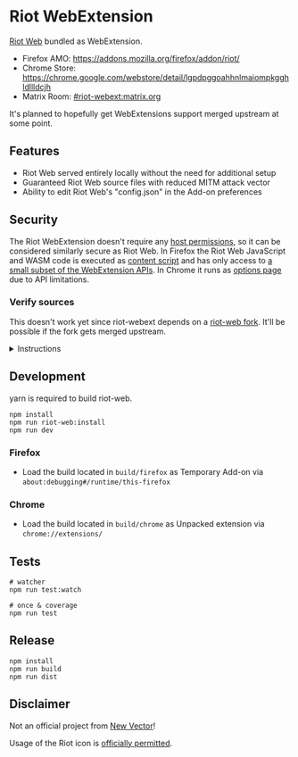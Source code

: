 # Riot WebExtension

[Riot Web](https://github.com/vector-im/riot-web) bundled as WebExtension.

- Firefox AMO: https://addons.mozilla.org/firefox/addon/riot/
- Chrome Store: https://chrome.google.com/webstore/detail/lgpdpggoahhnlmaiompkgghldllldcjh
- Matrix Room: [#riot-webext:matrix.org](https://matrix.to/#/#riot-webext:matrix)

It's planned to hopefully get WebExtensions support merged upstream at some point.

## Features

- Riot Web served entirely locally without the need for additional setup
- Guaranteed Riot Web source files with reduced MITM attack vector
- Ability to edit Riot Web's "config.json" in the Add-on preferences

## Security

The Riot WebExtension doesn't require any [host permissions](https://developer.mozilla.org/en-US/docs/Mozilla/Add-ons/WebExtensions/manifest.json/permissions#Host_permissions), so it can be considered similarly secure as Riot Web. In Firefox the Riot Web JavaScript and WASM code is executed as [content script](https://developer.mozilla.org/en-US/docs/Mozilla/Add-ons/WebExtensions/Content_scripts) and has only access to [a small subset of the WebExtension APIs](https://developer.mozilla.org/en-US/Add-ons/WebExtensions/Content_scripts#WebExtension_APIs). In Chrome it runs as [options page](https://developer.mozilla.org/en-US/docs/Mozilla/Add-ons/WebExtensions/manifest.json/options_ui) due to API limitations.


### Verify sources

This doesn't work yet since riot-webext depends on a [riot-web fork](https://github.com/stoically/riot-web). It'll be possible if the fork gets merged upstream.

<details>
<summary>Instructions</summary>

-   Download [matching release from riot-web](https://github.com/vector-im/riot-web/releases) and extract its content into a folder named `riot-web` using `tar xzf`
-   Download the Add-on itself and extract its content into a folder named `riot-webext` using `unzip`
-   Compare the sha256sums by running `[[ $(cd riot-web && find . -type f \( -exec sha256sum {} \; \) | sha256sum) == $(cd riot-webext/riot && find . -type f \( -exec sha256sum {} \; \) | sha256sum) ]] && echo "OK" || echo "sha256sums do not match!"`
-   Responds with `OK` if the sha256sums match

</details>

## Development

yarn is required to build riot-web.

```shell
npm install
npm run riot-web:install
npm run dev
```

### Firefox

- Load the build located in `build/firefox` as Temporary Add-on via
  `about:debugging#/runtime/this-firefox`

### Chrome

- Load the build located in `build/chrome` as Unpacked extension via `chrome://extensions/`

## Tests

```shell
# watcher
npm run test:watch

# once & coverage
npm run test
```

## Release

```shell
npm install
npm run build
npm run dist
```

## Disclaimer

Not an official project from [New Vector](https://vector.im/)!

Usage of the Riot icon is [officially permitted](https://matrix.to/#/!xYvNcQPhnkrdUmYczI:matrix.org/$lvRXRVIzCrv7RtFLYQmW5eAqImYQvMHDach_Rr1c6Hg?via=matrix.org&via=feneas.org&via=kde.org).